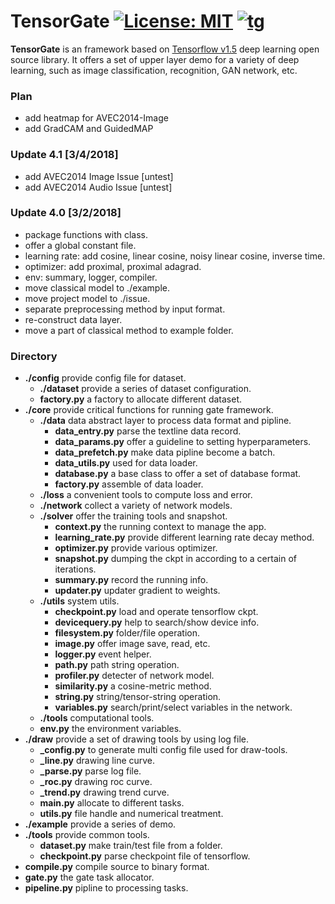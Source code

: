 # TensorGate [![License: MIT](https://img.shields.io/badge/License-MIT-yellow.svg)]() [![tg](https://img.shields.io/badge/TensorGate-v4.0-brightgreen.svg)]()
**TensorGate** is an framework based on [Tensorflow v1.5](https://github.com/tensorflow/tensorflow) deep learning open source library. It offers a set of upper layer demo for a variety of deep learning, such as image classification, recognition, GAN network, etc.

### Plan
- add heatmap for AVEC2014-Image
- add GradCAM and GuidedMAP

### Update 4.1 [3/4/2018]
- add AVEC2014 Image Issue [untest]
- add AVEC2014 Audio Issue [untest]

### Update 4.0 [3/2/2018]
- package functions with class.
- offer a global constant file.
- learning rate: add cosine, linear cosine, noisy linear cosine, inverse time.
- optimizer: add proximal, proximal adagrad.
- env: summary, logger, compiler.
- move classical model to ./example.
- move project model to ./issue.
- separate preprocessing method by input format.
- re-construct data layer.
- move a part of classical method to example folder.

### Directory
- **./config** provide config file for dataset.
  - **./dataset** provide a series of dataset configuration.
  - **factory.py** a factory to allocate different dataset.
- **./core** provide critical functions for running gate framework.
  - **./data** data abstract layer to process data format and pipline.
    - **data_entry.py** parse the textline data record.
    - **data_params.py** offer a guideline to setting hyperparameters.
    - **data_prefetch.py** make data pipline become a batch.
    - **data_utils.py** used for data loader.
    - **database.py** a base class to offer a set of database format.
    - **factory.py** assemble of data loader.
  - **./loss** a convenient tools to compute loss and error.
  - **./network** collect a variety of network models.
  - **./solver** offer the training tools and snapshot.
    - **context.py** the running context to manage the app.
    - **learning_rate.py** provide different learning rate decay method.
    - **optimizer.py** provide various optimizer.
    - **snapshot.py** dumping the ckpt in according to a certain of iterations.
    - **summary.py** record the running info.
    - **updater.py** updater gradient to weights.
  - **./utils** system utils.
    - **checkpoint.py** load and operate tensorflow ckpt.
    - **devicequery.py** help to search/show device info.
    - **filesystem.py** folder/file operation.
    - **image.py** offer image save, read, etc.
    - **logger.py** event helper.
    - **path.py** path string operation.
    - **profiler.py** detecter of network model.
    - **similarity.py** a cosine-metric method.
    - **string.py** string/tensor-string operation.
    - **variables.py** search/print/select variables in the network.
  - **./tools** computational tools.
  - **env.py** the environment variables.
- **./draw** provide a set of drawing tools by using log file.
  - **_config.py** to generate multi config file used for draw-tools.
  - **_line.py** drawing line curve.
  - **_parse.py** parse log file.
  - **_roc.py** drawing roc curve.
  - **_trend.py** drawing trend curve.
  - **main.py** allocate to different tasks.
  - **utils.py** file handle and numerical treatment.
- **./example** provide a series of demo.
- **./tools** provide common tools.
  - **dataset.py** make train/test file from a folder.
  - **checkpoint.py** parse checkpoint file of tensorflow.
- **compile.py** compile source to binary format.
- **gate.py** the gate task allocator.
- **pipeline.py** pipline to processing tasks.